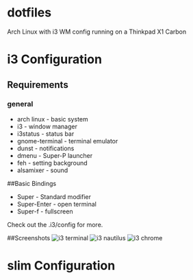 dotfiles
========

Arch Linux with i3 WM config
running on a Thinkpad X1 Carbon


# i3 Configuration

## Requirements
### general
* arch linux - basic system
* i3 - window manager
* i3status - status bar
* gnome-terminal - terminal emulator
* dunst - notifications
* dmenu - Super-P launcher
* feh - setting background
* alsamixer - sound

##Basic Bindings
* Super - Standard modifier
* Super-Enter - open terminal
* Super-f - fullscreen

Check out the .i3/config for more.

##Screenshots
![i3 terminal](http://mohlerm.ch/img/i3_terminal.jpg)
![i3 nautilus](http://mohlerm.ch/img/i3_nautilus.jpg)
![i3 chrome](http://mohlerm.ch/img/i3_chrome.jpg)

# slim Configuration
